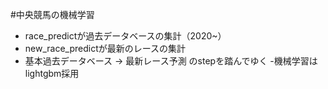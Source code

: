 #中央競馬の機械学習

- race_predictが過去データベースの集計（2020~）
- new_race_predictが最新のレースの集計
- 基本過去データベース -> 最新レース予測 のstepを踏んでゆく
-機械学習はlightgbm採用
